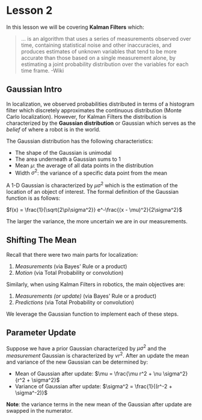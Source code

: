 # Lesson 2

In this lesson we will be covering **Kalman Filters** which:

> ... is an algorithm that uses a series of measurements observed over time, containing statistical noise and other inaccuracies, and produces estimates of unknown variables that tend to be more accurate than those based on a single measurement alone, by estimating a joint probability distribution over the variables for each time frame. -Wiki

## Gaussian Intro

In localization, we observed probabilities distributed in terms of a histogram filter which discretely approximates the continuous distribution (Monte Carlo localization). However, for Kalman Filters the distribution is characterized by the **Gaussian distribution** or Gaussian which serves as the _belief_ of where a robot is in the world.

The Gaussian distribution has the following characteristics:

- The shape of the Gaussian is unimodal
- The area underneath a Gaussian sums to 1
- Mean $\mu$: the average of all data points in the distribution
- Width $\sigma^2$: the variance of a specific data point from the mean

A 1-D Gaussian is characterized by $\mu \sigma^2$ which is the estimation of the location of an object of interest. The formal definition of the Gaussian function is as follows:

$f(x) = \frac{1}{\sqrt{2\pi\sigma^2}} e^-\frac{(x - \mu)^2}{2\sigma^2}$

The larger the variance, the more uncertain we are in our measurements.

## Shifting The Mean

Recall that there were two main parts for localization:

1. _Measurements_ (via Bayes' Rule or a product)
2. _Motion_ (via Total Probability or convolution)

Similarly, when using Kalman Filters in robotics, the main objectives are:

1. _Measurements (or update)_ (via Bayes' Rule or a product)
2. _Predictions_ (via Total Probability or convolution)

We leverage the Gaussian function to implement each of these steps.

## Parameter Update

Suppose we have a prior Gaussian characterized by $\mu\sigma^2$ and the _measurement_ Gaussian is characterized by $\nu r^2$. After an update the mean and variance of the new Gaussian can be determined by:

- Mean of Gaussian after update: $\mu = \frac{\mu r^2 + \nu \sigma^2}{r^2 + \sigma^2}$
- Variance of Gaussian after update: $\sigma^2 = \frac{1}{(r^-2 + \sigma^-2)}$

**Note**: the variance terms in the new mean of the Gaussian after update are swapped in the numerator.
